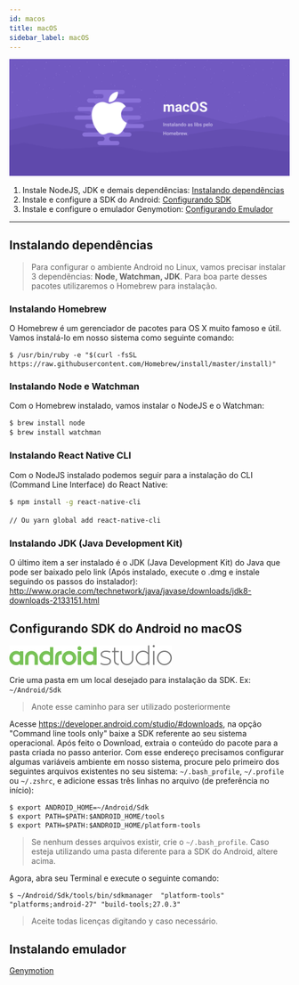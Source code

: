 ```yaml
---
id: macos
title: macOS
sidebar_label: macOS
---
```


![macOS](assets/ambiente-react-native/macOS-Android.png)

1. Instale NodeJS, JDK e demais dependências: [Instalando dependências](#instalando-dependencias)
2. Instale e configure a SDK do Android: [Configurando SDK](#configurando-sdk-do-android)
3. Instale e configure o emulador Genymotion: [Configurando Emulador](/ambiente-react-native/android/emulador)

<hr>

## Instalando dependências

> Para configurar o ambiente Android no Linux, vamos precisar instalar 3 dependências: **Node, Watchman, JDK**. Para boa parte desses pacotes utilizaremos o Homebrew para instalação.

### Instalando Homebrew

O Homebrew é um gerenciador de pacotes para OS X muito famoso e útil. Vamos instalá-lo em nosso sistema como seguinte comando:

```console
$ /usr/bin/ruby -e "$(curl -fsSL https://raw.githubusercontent.com/Homebrew/install/master/install)"
```

### Instalando Node e Watchman

Com o Homebrew instalado, vamos instalar o NodeJS e o Watchman:

```sh
$ brew install node
$ brew install watchman
```

### Instalando React Native CLI

Com o NodeJS instalado podemos seguir para a instalação do CLI (Command Line Interface) do React Native:

```sh
$ npm install -g react-native-cli

// Ou yarn global add react-native-cli
```

### Instalando JDK (Java Development Kit)

O último item a ser instalado é o JDK (Java Development Kit) do Java que pode ser baixado pelo link (Após instalado, execute o .dmg e instale seguindo os passos do instalador): http://www.oracle.com/technetwork/java/javase/downloads/jdk8-downloads-2133151.html​

## Configurando SDK do Android no macOS

![Android](assets/android-studio.png)

Crie uma pasta em um local desejado para instalação da SDK. Ex: `~/Android/Sdk`

> Anote esse caminho para ser utilizado posteriormente

Acesse https://developer.android.com/studio/#downloads, na opção "Command line tools only" baixe a SDK referente ao seu sistema operacional.
Após feito o Download, extraia o conteúdo do pacote para a pasta criada no passo anterior.
Com esse endereço precisamos configurar algumas variáveis ambiente em nosso sistema, procure pelo primeiro dos seguintes arquivos existentes no seu sistema: `~/.bash_profile`, `~/.profile` ou `~/.zshrc`, e adicione essas três linhas no arquivo (de preferência no início):

```console
$ export ANDROID_HOME=~/Android/Sdk
$ export PATH=$PATH:$ANDROID_HOME/tools
$ export PATH=$PATH:$ANDROID_HOME/platform-tools
```

> Se nenhum desses arquivos existir, crie o `~/.bash_profile`. Caso esteja utilizando uma pasta diferente para a SDK do Android, altere acima.

Agora, abra seu Terminal e execute o seguinte comando:

```console
$ ~/Android/Sdk/tools/bin/sdkmanager  "platform-tools" "platforms;android-27" "build-tools;27.0.3"
```

> Aceite todas licenças digitando <kbd>y</kbd> caso necessário.

## Instalando emulador

<a class="link-block" href="/ambiente-react-native/android/emulador"><i class="fab fa-android"></i>Genymotion</a>
